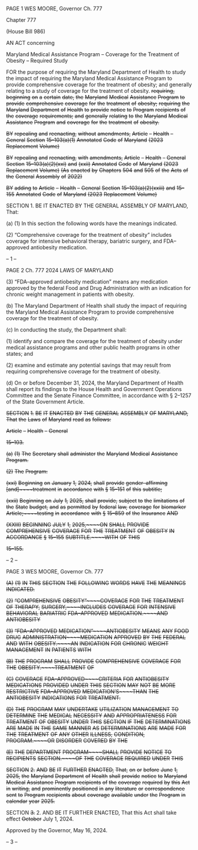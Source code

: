 PAGE 1
WES MOORE, Governor Ch. 777

Chapter 777

(House Bill 986)

AN ACT concerning

Maryland Medical Assistance Program – Coverage for the Treatment of
Obesity – Required Study

FOR the purpose of requiring the Maryland Department of Health to study the impact of
requiring the Maryland Medical Assistance Program to provide comprehensive
coverage for the treatment of obesity; and generally relating to a study of coverage
for the treatment of obesity. ~~requiring,~~ ~~beginning~~ ~~on~~ ~~a~~ ~~certain~~ ~~date,~~ ~~the~~ ~~Maryland~~
~~Medical~~ ~~Assistance~~ ~~Program~~ ~~to~~ ~~provide~~ ~~comprehensive~~ ~~coverage~~ ~~for~~ ~~the~~ ~~treatment~~ ~~of~~
~~obesity;~~ ~~requiring~~ ~~the~~ ~~Maryland~~ ~~Department~~ ~~of~~ ~~Health~~ ~~to~~ ~~provide~~ ~~notice~~ ~~to~~ ~~Program~~
~~recipients~~ ~~of~~ ~~the~~ ~~coverage~~ ~~requirements;~~ ~~and~~ ~~generally~~ ~~relating~~ ~~to~~ ~~the~~ ~~Maryland~~
~~Medical~~ ~~Assistance~~ ~~Program~~ ~~and~~ ~~coverage~~ ~~for~~ ~~the~~ ~~treatment~~ ~~of~~ ~~obesity.~~

~~BY~~ ~~repealing~~ ~~and~~ ~~reenacting,~~ ~~without~~ ~~amendments,~~
~~Article~~ ~~–~~ ~~Health~~ ~~–~~ ~~General~~
~~Section~~ ~~15–103(a)(1)~~
~~Annotated~~ ~~Code~~ ~~of~~ ~~Maryland~~
~~(2023~~ ~~Replacement~~ ~~Volume)~~

~~BY~~ ~~repealing~~ ~~and~~ ~~reenacting,~~ ~~with~~ ~~amendments,~~
~~Article~~ ~~–~~ ~~Health~~ ~~–~~ ~~General~~
~~Section~~ ~~15–103(a)(2)(xxi)~~ ~~and~~ ~~(xxii)~~
~~Annotated~~ ~~Code~~ ~~of~~ ~~Maryland~~
~~(2023~~ ~~Replacement~~ ~~Volume)~~
~~(As~~ ~~enacted~~ ~~by~~ ~~Chapters~~ ~~504~~ ~~and~~ ~~505~~ ~~of~~ ~~the~~ ~~Acts~~ ~~of~~ ~~the~~ ~~General~~ ~~Assembly~~ ~~of~~ ~~2022)~~

~~BY~~ ~~adding~~ ~~to~~
~~Article~~ ~~–~~ ~~Health~~ ~~–~~ ~~General~~
~~Section~~ ~~15–103(a)(2)(xxiii)~~ ~~and~~ ~~15–155~~
~~Annotated~~ ~~Code~~ ~~of~~ ~~Maryland~~
~~(2023~~ ~~Replacement~~ ~~Volume)~~

SECTION 1. BE IT ENACTED BY THE GENERAL ASSEMBLY OF MARYLAND,
That:

(a) (1) In this section the following words have the meanings indicated.

(2) “Comprehensive coverage for the treatment of obesity” includes
coverage for intensive behavioral therapy, bariatric surgery, and FDA–approved
antiobesity medication.

– 1 –

PAGE 2
Ch. 777 2024 LAWS OF MARYLAND

(3) “FDA–approved antiobesity medication” means any medication
approved by the federal Food and Drug Administration with an indication for chronic
weight management in patients with obesity.

(b) The Maryland Department of Health shall study the impact of requiring the
Maryland Medical Assistance Program to provide comprehensive coverage for the
treatment of obesity.

(c) In conducting the study, the Department shall:

(1) identify and compare the coverage for the treatment of obesity under
medical assistance programs and other public health programs in other states; and

(2) examine and estimate any potential savings that may result from
requiring comprehensive coverage for the treatment of obesity.

(d) On or before December 31, 2024, the Maryland Department of Health shall
report its findings to the House Health and Government Operations Committee and the
Senate Finance Committee, in accordance with § 2–1257 of the State Government Article.

~~SECTION~~ ~~1.~~ ~~BE~~ ~~IT~~ ~~ENACTED~~ ~~BY~~ ~~THE~~ ~~GENERAL~~ ~~ASSEMBLY~~ ~~OF~~ ~~MARYLAND,~~
~~That~~ ~~the~~ ~~Laws~~ ~~of~~ ~~Maryland~~ ~~read~~ ~~as~~ ~~follows:~~

~~Article~~ ~~–~~ ~~Health~~ ~~–~~ ~~General~~

~~15–103.~~

~~(a)~~ ~~(1)~~ ~~The~~ ~~Secretary~~ ~~shall~~ ~~administer~~ ~~the~~ ~~Maryland~~ ~~Medical~~ ~~Assistance~~
~~Program.~~

~~(2)~~ ~~The~~ ~~Program:~~

~~(xxi)~~ ~~Beginning~~ ~~on~~ ~~January~~ ~~1,~~ ~~2024,~~ ~~shall~~ ~~provide~~ ~~gender–affirming~~
~~[and]~~~~treatment~~ ~~in~~ ~~accordance~~ ~~with~~ ~~§~~ ~~15–151~~ ~~of~~ ~~this~~ ~~subtitle;~~

~~(xxii)~~ ~~Beginning~~ ~~on~~ ~~July~~ ~~1,~~ ~~2025,~~ ~~shall~~ ~~provide,~~ ~~subject~~ ~~to~~ ~~the~~
~~limitations~~ ~~of~~ ~~the~~ ~~State~~ ~~budget,~~ ~~and~~ ~~as~~ ~~permitted~~ ~~by~~ ~~federal~~ ~~law,~~ ~~coverage~~ ~~for~~ ~~biomarker~~
~~Article;~~~~testing~~ ~~in~~ ~~accordance~~ ~~with~~ ~~§~~ ~~15–859~~ ~~of~~ ~~the~~ ~~Insurance~~ ~~AND~~

~~(XXIII)~~ ~~BEGINNING~~ ~~JULY~~ ~~1,~~ ~~2025,~~~~ON~~ ~~SHALL~~ ~~PROVIDE~~
~~COMPREHENSIVE~~ ~~COVERAGE~~ ~~FOR~~ ~~THE~~ ~~TREATMENT~~ ~~OF~~ ~~OBESITY~~ ~~IN~~ ~~ACCORDANCE~~
~~§~~ ~~15–155~~ ~~SUBTITLE.~~~~WITH~~ ~~OF~~ ~~THIS~~

~~15–155.~~

– 2 –

PAGE 3
WES MOORE, Governor Ch. 777

~~(A)~~ ~~(1)~~ ~~IN~~ ~~THIS~~ ~~SECTION~~ ~~THE~~ ~~FOLLOWING~~ ~~WORDS~~ ~~HAVE~~ ~~THE~~ ~~MEANINGS~~
~~INDICATED.~~

~~(2)~~ ~~“COMPREHENSIVE~~ ~~OBESITY”~~~~COVERAGE~~ ~~FOR~~ ~~THE~~ ~~TREATMENT~~ ~~OF~~
~~THERAPY,~~ ~~SURGERY,~~~~INCLUDES~~ ~~COVERAGE~~ ~~FOR~~ ~~INTENSIVE~~ ~~BEHAVIORAL~~ ~~BARIATRIC~~
~~FDA–APPROVED~~ ~~MEDICATION.~~~~AND~~ ~~ANTIOBESITY~~

~~(3)~~ ~~“FDA–APPROVED~~ ~~MEDICATION”~~~~ANTIOBESITY~~ ~~MEANS~~ ~~ANY~~
~~FOOD~~ ~~DRUG~~ ~~ADMINISTRATION~~~~MEDICATION~~ ~~APPROVED~~ ~~BY~~ ~~THE~~ ~~FEDERAL~~ ~~AND~~ ~~WITH~~
~~OBESITY.~~~~AN~~ ~~INDICATION~~ ~~FOR~~ ~~CHRONIC~~ ~~WEIGHT~~ ~~MANAGEMENT~~ ~~IN~~ ~~PATIENTS~~ ~~WITH~~

~~(B)~~ ~~THE~~ ~~PROGRAM~~ ~~SHALL~~ ~~PROVIDE~~ ~~COMPREHENSIVE~~ ~~COVERAGE~~ ~~FOR~~ ~~THE~~
~~OBESITY.~~~~TREATMENT~~ ~~OF~~

~~(C)~~ ~~COVERAGE~~ ~~FDA–APPROVED~~~~CRITERIA~~ ~~FOR~~ ~~ANTIOBESITY~~
~~MEDICATIONS~~ ~~PROVIDED~~ ~~UNDER~~ ~~THIS~~ ~~SECTION~~ ~~MAY~~ ~~NOT~~ ~~BE~~ ~~MORE~~ ~~RESTRICTIVE~~
~~FDA–APPROVED~~ ~~MEDICATION’S~~~~THAN~~ ~~THE~~ ~~ANTIOBESITY~~ ~~INDICATIONS~~ ~~FOR~~
~~TREATMENT.~~

~~(D)~~ ~~THE~~ ~~PROGRAM~~ ~~MAY~~ ~~UNDERTAKE~~ ~~UTILIZATION~~ ~~MANAGEMENT~~ ~~TO~~
~~DETERMINE~~ ~~THE~~ ~~MEDICAL~~ ~~NECESSITY~~ ~~AND~~ ~~APPROPRIATENESS~~ ~~FOR~~ ~~TREATMENT~~ ~~OF~~
~~OBESITY~~ ~~UNDER~~ ~~THIS~~ ~~SECTION~~ ~~IF~~ ~~THE~~ ~~DETERMINATIONS~~ ~~ARE~~ ~~MADE~~ ~~IN~~ ~~THE~~ ~~SAME~~
~~MANNER~~ ~~AS~~ ~~DETERMINATIONS~~ ~~ARE~~ ~~MADE~~ ~~FOR~~ ~~THE~~ ~~TREATMENT~~ ~~OF~~ ~~ANY~~ ~~OTHER~~
~~ILLNESS,~~ ~~CONDITION,~~ ~~PROGRAM.~~~~OR~~ ~~DISORDER~~ ~~COVERED~~ ~~BY~~ ~~THE~~

~~(E)~~ ~~THE~~ ~~DEPARTMENT~~ ~~PROGRAM~~~~SHALL~~ ~~PROVIDE~~ ~~NOTICE~~ ~~TO~~ ~~RECIPIENTS~~
~~SECTION.~~~~OF~~ ~~THE~~ ~~COVERAGE~~ ~~REQUIRED~~ ~~UNDER~~ ~~THIS~~

~~SECTION~~ ~~2.~~ ~~AND~~ ~~BE~~ ~~IT~~ ~~FURTHER~~ ~~ENACTED,~~ ~~That,~~ ~~on~~ ~~or~~ ~~before~~ ~~June~~ ~~1,~~ ~~2025,~~
~~the~~ ~~Maryland~~ ~~Department~~ ~~of~~ ~~Health~~ ~~shall~~ ~~provide~~ ~~notice~~ ~~to~~ ~~Maryland~~ ~~Medical~~ ~~Assistance~~
~~Program~~ ~~recipients~~ ~~of~~ ~~the~~ ~~coverage~~ ~~required~~ ~~by~~ ~~this~~ ~~Act~~ ~~in~~ ~~writing,~~ ~~and~~ ~~prominently~~
~~positioned~~ ~~in~~ ~~any~~ ~~literature~~ ~~or~~ ~~correspondence~~ ~~sent~~ ~~to~~ ~~Program~~ ~~recipients~~ ~~about~~ ~~coverage~~
~~available~~ ~~under~~ ~~the~~ ~~Program~~ ~~in~~ ~~calendar~~ ~~year~~ ~~2025.~~

SECTION ~~3.~~ 2. AND BE IT FURTHER ENACTED, That this Act shall take effect
~~October~~ July 1, 2024.

Approved by the Governor, May 16, 2024.

– 3 –